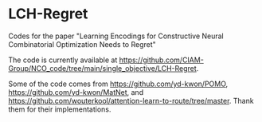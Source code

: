# LCH-Regret
Codes for the paper "Learning Encodings for Constructive Neural Combinatorial Optimization Needs to Regret"

The code is currently available at <https://github.com/CIAM-Group/NCO_code/tree/main/single_objective/LCH-Regret>.

Some of the code comes from https://github.com/yd-kwon/POMO, https://github.com/yd-kwon/MatNet, and https://github.com/wouterkool/attention-learn-to-route/tree/master. Thank them for their implementations.
